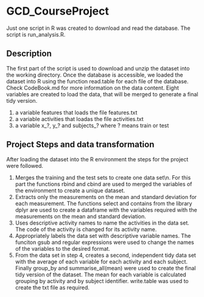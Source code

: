 # GCD_CourseProject
Just one script in R was created to download and read the database. The script is run_analysis.R.

## Description
The first part of the script is used to download and unzip the dataset into the working directory. Once the database is accessible, we loaded the dataset into R using the function read.table for each file of the database. Check CodeBook.md for more information on the data content.
Eight variables are created to load the data, that will be merged to generate a final tidy version.
  1. a variable features that loads the file features.txt
  2. a variable activities that loadas the file activities.txt
  3. a variable x_?, y_? and subjects_? where ? means train or test
     
## Project Steps and data transformation
After loading the dataset into the R environment the steps for the project were followed.
  1. Merges the training and the test sets to create one data set\n.
     For this part the functions rbind and cbind are used to merged the variables of the environment to create a unique dataset.
  2. Extracts only the measurements on the mean and standard deviation for each measurement.
     The functions select and contains from the library dplyr are used to create a dataframe with the variables required with the measurements on the mean and standard deviation.
  3. Uses descriptive activity names to name the activities in the data set.
     The code of the activity is changed for its activity name.
  4. Appropriately labels the data set with descriptive variable names.
     The funciton gsub and regular expressions were used to change the names of the variables to the desired format.
  5. From the data set in step 4, creates a second, independent tidy data set with the average of each variable for each activity and each subject.
     Finally group_by and summarise_all(mean) were used to create the final tidy version of the dataset. The mean for each variable is calculated grouping by activity and by subject identifier.           write.table was used to create the txt file as required.
